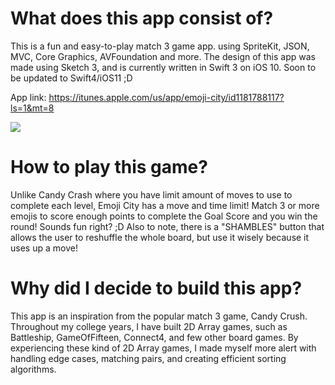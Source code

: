 # What does this app consist of?
This is a fun and easy-to-play match 3 game app. using SpriteKit, JSON, MVC, Core Graphics, AVFoundation and more. The design of this app was made using Sketch 3, and is currently written in Swift 3 on iOS 10. Soon to be updated to Swift4/iOS11 ;D


App link: https://itunes.apple.com/us/app/emoji-city/id1181788117?ls=1&mt=8 

![](https://media.giphy.com/media/e56xQigH5PK80/giphy.gif)


# How to play this game?
Unlike Candy Crash where you have limit amount of moves to use to complete each level, Emoji City has a move and time limit! Match 3 or more emojis to score enough points to complete the Goal Score and you win the round! Sounds fun right? ;D
Also to note, there is a "SHAMBLES" button that allows the user to reshuffle the whole board, but use it wisely because it uses up a move!

# Why did I decide to build this app?
This app is an inspiration from the popular match 3 game, Candy Crush. Throughout my college years, I have built 2D Array games, such as Battleship, GameOfFifteen, Connect4, and few other board games. By experiencing these kind of 2D Array games, I made myself more alert with handling edge cases, matching pairs, and creating efficient sorting algorithms.
